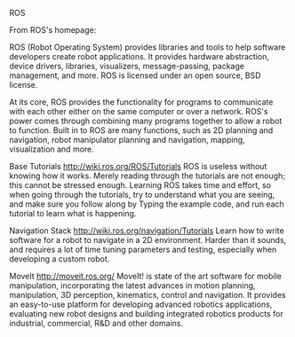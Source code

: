 ROS

From ROS's homepage:

ROS (Robot Operating System) provides libraries and tools to help software developers create robot applications. It provides hardware abstraction, device drivers, libraries, visualizers, message-passing, package management, and more. ROS is licensed under an open source, BSD license.


At its core, ROS provides the functionality for programs to communicate with each other either on the same computer or over a network. ROS's power comes through combining many programs together to allow a robot to function. Built in to ROS are many functions, such as 2D planning and navigation, robot manipulator planning and navigation, mapping, visualization and more.

Base Tutorials
http://wiki.ros.org/ROS/Tutorials
ROS is useless without knowing how it works. Merely reading through the tutorials are not enough; this cannot be stressed enough. Learning ROS takes time and effort, so when going through the tutorials, try to understand what you are seeing, and make sure you follow along by Typing the example code, and run each tutorial to learn what is happening.

Navigation Stack
http://wiki.ros.org/navigation/Tutorials
Learn how to write software for a robot to navigate in a 2D environment. Harder than it sounds, and requires a lot of time tuning parameters and testing, especially when developing a custom robot.

MoveIt
http://moveit.ros.org/
MoveIt! is state of the art software for mobile manipulation, incorporating the latest advances in motion planning, manipulation, 3D perception, kinematics, control and navigation. It provides an easy-to-use platform for developing advanced robotics applications, evaluating new robot designs and building integrated robotics products for industrial, commercial, R&D and other domains.
